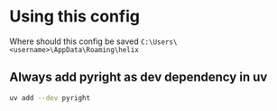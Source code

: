 # Using this config

Where should this config be saved `C:\Users\<username>\AppData\Roaming\helix`

## Always add pyright as dev dependency in uv

```bash
uv add --dev pyright
```

